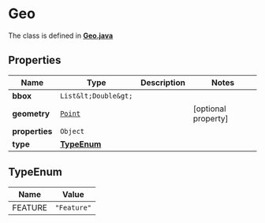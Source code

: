 

# Geo

The class is defined in **[Geo.java](../../src/main/java/example/micronaut/model/Geo.java)**

## Properties

Name | Type | Description | Notes
------------ | ------------- | ------------- | -------------
**bbox** | `List&lt;Double&gt;` |  | 
**geometry** | [`Point`](Point.md) |  |  [optional property]
**properties** | `Object` |  | 
**type** | [**TypeEnum**](#TypeEnum) |  | 




## TypeEnum

Name | Value
---- | -----
FEATURE | `"Feature"`



